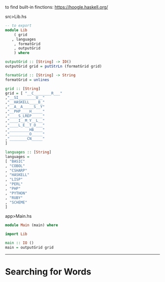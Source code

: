 
to find built-in finctions: https://hoogle.haskell.org/

src>Lib.hs
```haskell
-- to export
module Lib
	( grid
   , languages
    , formatGrid
    , outputGrid
    ) where

outputGrid :: [String] -> IO()
outputGrid grid = putStrLn (formatGrid grid)

formatGrid :: [String] -> String
formatGrid = unlines

grid :: [String]
grid = [ "__C________R___"
,"__SI________U__"
,"__HASKELL____B_"
,"__A__A_____S__Y"
,"__PHP____H_____"
,"____S_LREP_____"
,"____I__M_Y__L__"
,"____L_E__T_O___"
,"_________HB____"
,"_________O_____"
,"________CN_____"
]

languages :: [String]
languages =
[ "BASIC"
, "COBOL"
, "CSHARP"
, "HASKELL"
, "LISP"
, "PERL"
, "PHP"
, "PYTHON"
, "RUBY"
, "SCHEME"
]
```


app>Main.hs
```haskell
module Main (main) where

import Lib

main :: IO ()
main = outputGrid grid
```

------------
# Searching for Words























